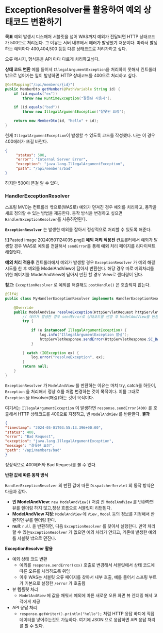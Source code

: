 # ExceptionResolver를 활용하여 예외 상태코드 변환하기

**목표**
예외 발생시 디스패처 서블릿을 넘어 WAS까지 예외가 전달되면 HTTP 상태코드가 500으로 처리된다. 그 이유는 서버 내부에서 에러가 발생했기 때문이다. 따라서 발생하는 예외마다 400,404,500 등등 다른 상태코드로 처리가하고 싶다.

오류 메시지, 형식등을 API 마다 다르게 처리하고싶다.


**상태 코드 변환**
예를 들어서 `IllegalArgumentException`을 처리하지 못해서 컨트롤러 밖으로 넘어가는 일이 발생하면 HTTP 상태코드를 400으로 처리하고 싶다.


```java
@GetMapping("/api/members/{id}")  
public MemberDto getMember(@PathVariable String id) {  
    if (id.equals("ex"))  
        throw new RuntimeException("잘못된 사용자");  
  
    if (id.equals("bad"))  
        throw new IllegalArgumentException("잘못된 요청");  
  
    return new MemberDto(id, "hello" + id);  
}
```

현재 `IllegalArgumentException`이 발생할 수 있도록 코드를 작성했다. 나는 이 경우 400에러가 뜨길 바란다.
```json
{
     "status": 500,
     "error": "Internal Server Error",
     "exception": "java.lang.IllegalArgumentException",
     "path": "/api/members/bad"
}
```
하지만 500이 뜬걸 알 수 있다.


### HandlerExceptionResolver
스프링 MVC는 컨트롤러 밖으로(WAS로) 예외가 던져진 경우 예외를 처리하고, 동작을 새로 정의할 수 있는 방법을 제공한다. 동작 방식을 변경하고 싶으면 `HandlerExceptionResolver`를 사용하면된다.

**`ExceptionResolver`** 는 발생한 예외를 잡아서 정상적으로 처리할 수 있도록 해준다.

![[Pasted image 20240501124035.png]]
**예외 처리 적용전**  컨트롤러에서 예외가 발생할 경우 WAS로 예외를 전달해서 `sendError`를 통해 예외 처리 페이지를 리다이렉트 해줬엇다.

**예외 처리 적용후** 컨트롤러에서 예외가 발생할 경우 `ExceptionResolver` 가 예외 해결 시도를 한 후 예외를 ModelAndView에 담아서 반환한다. 해당 경우 따로 예외처리를 위한 페이지를 ModelAndView에 담아서 반환 할 경우 View로 렌더링이 된다.

**참고:** `ExceptionResolver` 로 예외를 해결해도 `postHandle()` 은 호출되지 않는다.

```java
@Slf4j  
public class MyHandlerExceptionResolver implements HandlerExceptionResolver {  
  
    @Override  
    public ModelAndView resolveException(HttpServletRequest httpServletRequest, HttpServletResponse httpServletResponse, Object o, Exception e) {  
        // 에러가 발생한 경우 sendError로 상태코드를 변경 후 ModelAndView를 반환  
        try {  
  
            if (e instanceof IllegalArgumentException) {  
                log.info("IllegalArgumentException 발생");  
                httpServletResponse.sendError(HttpServletResponse.SC_BAD_REQUEST, e.getMessage());  
            }  
  
        } catch (IOException ex) {  
            log.error("resolveException", ex);  
        }  
        return null;  
    }  
}
```
`ExceptionResolver` 가 `ModelAndView` 를 반환하는 이유는 마치 try, catch를 하듯이, `Exception` 을 처리해서 정상 흐름 처럼 변경하는 것이 목적이다. 이름 그대로 `Exception` 을 Resolver(해결)하는 것이 목적이다.

여기서는 `IllegalArgumentException` 이 발생하면 `response.sendError(400)` 를 호출해서 HTTP 상태코드를 400으로 지정하고, 빈 `ModelAndView` 를 반환한다.
**결과**
```json
{
"timestamp": "2024-05-01T03:55:13.396+00:00",
"status": 400,
"error": "Bad Request",
"exception": "java.lang.IllegalArgumentException",
"message": "잘못된 요청",
"path": "/api/members/bad"
}
```
정상적으로 400에러와 Bad Request를 볼 수 있다.

**반환 값에 따른 동작 방식**

`HandlerExceptionResolver` 의 반환 값에 따른 `DispatcherServlet` 의 동작 방식은 다음과 같다.

- **빈 ModelAndView**: `new ModelAndView()` 처럼 빈 `ModelAndView` 를 반환하면 뷰를 렌더링 하지 않고,정상 흐름으로 서블릿이 리턴된다.
- **ModelAndView 지정**: `ModelAndView` 에 `View` , `Model` 등의 정보를 지정해서 반환하면 뷰를 렌더링 한다.
- **null**: `null` 을 반환하면, 다음 `ExceptionResolver` 를 찾아서 실행한다. 만약 처리할 수 있는`ExceptionResolver` 가 없으면 예외 처리가 안되고, 기존에 발생한 예외를 서블릿 밖으로 던진다.

**ExceptionResolver 활용**
- 예외 상태 코드 변환
    -  예외를 `response.sendError(xxx)` 호출로 변경해서 서블릿에서 상태 코드에 따른 오류를 처리하도록 위임
    - 이후 WAS는 서블릿 오류 페이지를 찾아서 내부 호출, 예를 들어서 스프링 부트가 기본으로 설정한 `/error` 가 호출됨
- 뷰 템플릿 처리
    - `ModelAndView` 에 값을 채워서 예외에 따른 새로운 오류 화면 뷰 렌더링 해서 고객에게 제공
- API 응답 처리
    - `response.getWriter().println("hello");` 처럼 HTTP 응답 바디에 직접 데이터를 넣어주는것도 가능하다. 여기에 JSON 으로 응답하면 API 응답 처리를 할 수 있다.